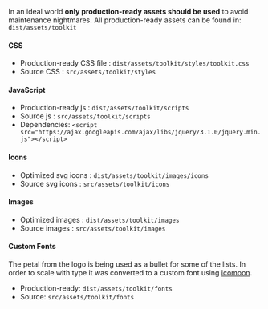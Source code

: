 In an ideal world __only production-ready assets should be used__ to avoid maintenance nightmares. All production-ready assets can be found in: `dist/assets/toolkit`

#### CSS

- Production-ready CSS file : `dist/assets/toolkit/styles/toolkit.css`
- Source CSS : `src/assets/toolkit/styles`

#### JavaScript

- Production-ready js : `dist/assets/toolkit/scripts`
- Source js : `src/assets/toolkit/scripts`
- Dependencies: `<script src="https://ajax.googleapis.com/ajax/libs/jquery/3.1.0/jquery.min.js"></script>`


#### Icons

- Optimized svg icons : `dist/assets/toolkit/images/icons`
- Source svg icons : `src/assets/toolkit/icons`

#### Images

- Optimized images : `dist/assets/toolkit/images`
- Source images : `src/assets/toolkit/images`

#### Custom Fonts

The petal from the logo is being used as a bullet for some of the lists. In order to scale with type it was converted to a custom font using [icomoon](https://icomoon.io/).

- Production-ready: `dist/assets/toolkit/fonts`
- Source: `src/assets/toolkit/fonts`

